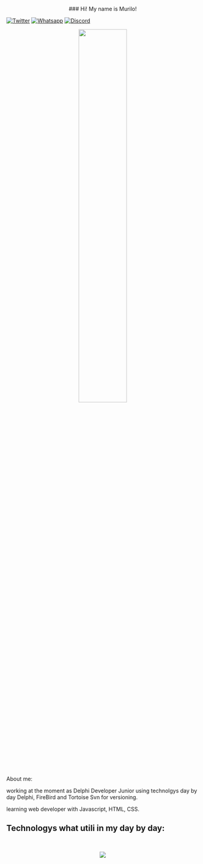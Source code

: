 <p align="center">
### Hi! My name is Murilo!

[![Twitter](https://img.shields.io/badge/Twitter-1DA1F2?style=for-the-badge&logo=twitter&logoColor=white)](https://twitter.com/Murilex32)
[![Whatsapp](https://img.shields.io/badge/WhatsApp-25D366?style=for-the-badge&logo=whatsapp&logoColor=white)](https://contate.me/murilo-web-dev)
[![Discord](https://img.shields.io/badge/Discord-7289DA?style=for-the-badge&logo=discord&logoColor=white)](https://discord.gg/xV3wQQzA)
</p>

<div align="center">
  <img width="50%" src="https://github-readme-stats-git-masterrstaa-rickstaa.vercel.app/api/top-langs/?username=Murilo57&layout=compact&theme=tokyonight"/>
</div>
About me:

working at the moment as Delphi Developer Junior using technolgys day by day Delphi, FireBird and Tortoise Svn for versioning.

learning web developer with Javascript, HTML, CSS.

## Technologys what utili in my day by day:

<div style="display: inline_block"><br/>
<p align="center">
  <a href="https://skillicons.dev">
    <img src="https://skillicons.dev/icons?i=git,html,css,js,python,mysql,github" />
  </a>
</p>
</div>
	

